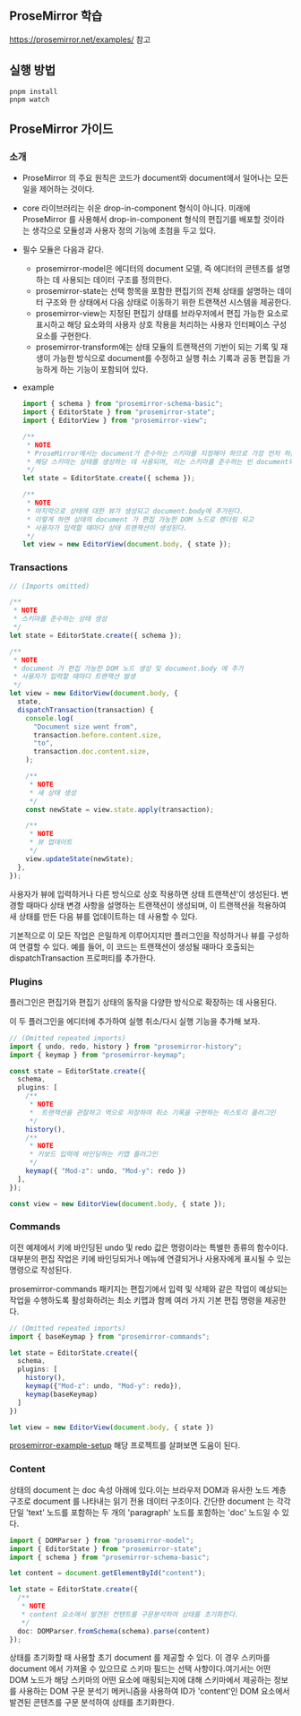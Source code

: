 ## ProseMirror 학습

https://prosemirror.net/examples/ 참고

## 실행 방법

```shell
pnpm install
pnpm watch
```

## ProseMirror 가이드

### 소개

* ProseMirror 의 주요 원칙은 코드가 document와 document에서 일어나는 모든 일을 제어하는 것이다.
* core 라이브러리는 쉬운 drop-in-component 형식이 아니다. 미래에 ProseMirror 를 사용해서 drop-in-component 형식의 편집기를 배포할 것이라는 생각으로 모듈성과 사용자 정의 기능에 초첨을 두고 있다.
* 필수 모듈은 다음과 같다.
  * prosemirror-model은 에디터의 document 모델, 즉 에디터의 콘텐츠를 설명하는 데 사용되는 데이터 구조를 정의한다.
  * prosemirror-state는 선택 항목을 포함한 편집기의 전체 상태를 설명하는 데이터 구조와 한 상태에서 다음 상태로 이동하기 위한 트랜잭션 시스템을 제공한다.
  * prosemirror-view는 지정된 편집기 상태를 브라우저에서 편집 가능한 요소로 표시하고 해당 요소와의 사용자 상호 작용을 처리하는 사용자 인터페이스 구성 요소를 구현한다.
  * prosemirror-transform에는 상태 모듈의 트랜잭션의 기반이 되는 기록 및 재생이 가능한 방식으로 document를 수정하고 실행 취소 기록과 공동 편집을 가능하게 하는 기능이 포함되어 있다.
* example

  ```ts
  import { schema } from "prosemirror-schema-basic";
  import { EditorState } from "prosemirror-state";
  import { EditorView } from "prosemirror-view";

  /**
   * NOTE
   * ProseMirror에서는 document가 준수하는 스키마를 지정해야 하므로 가장 먼저 하는 일은 기본 스키마가 포함된 모듈을 가져오는 것이다.
   * 해당 스키마는 상태를 생성하는 데 사용되며, 이는 스키마를 준수하는 빈 document와 해당 document 시작 시 기본 선택 항목을 생성한다.
   */
  let state = EditorState.create({ schema });

  /**
   * NOTE
   * 마지막으로 상태에 대한 뷰가 생성되고 document.body에 추가된다.
   * 이렇게 하면 상태의 document 가 편집 가능한 DOM 노드로 렌더링 되고 
   * 사용자가 입력할 때마다 상태 트랜잭션이 생성된다.
   */
  let view = new EditorView(document.body, { state });
  ```

### Transactions

```ts
// (Imports omitted)

/**
 * NOTE
 * 스키마를 준수하는 상태 생성
 */
let state = EditorState.create({ schema });

/**
 * NOTE
 * document 가 편집 가능한 DOM 노드 생성 및 document.body 에 추가
 * 사용자가 입력할 때마다 트랜잭션 발생
 */
let view = new EditorView(document.body, {
  state,
  dispatchTransaction(transaction) {
    console.log(
      "Document size went from",
      transaction.before.content.size,
      "to",
      transaction.doc.content.size,
    );

    /**
     * NOTE
     * 새 상태 생성
     */
    const newState = view.state.apply(transaction);

    /**
     * NOTE
     * 뷰 업데이트
     */
    view.updateState(newState);
  },
});
```

사용자가 뷰에 입력하거나 다른 방식으로 상호 작용하면 상태 트랜잭션'이 생성된다. 변경할 때마다 상태 변경 사항을 설명하는 트랜잭션이 생성되며, 이 트랜잭션을 적용하여 새 상태를 만든 다음 뷰를 업데이트하는 데 사용할 수 있다.

기본적으로 이 모든 작업은 은밀하게 이루어지지만 플러그인을 작성하거나 뷰를 구성하여 연결할 수 있다. 예를 들어, 이 코드는 트랜잭션이 생성될 때마다 호출되는 dispatchTransaction 프로퍼티를 추가한다.

### Plugins
플러그인은 편집기와 편집기 상태의 동작을 다양한 방식으로 확장하는 데 사용된다.

이 두 플러그인을 에디터에 추가하여 실행 취소/다시 실행 기능을 추가해 보자.

```ts
// (Omitted repeated imports)
import { undo, redo, history } from "prosemirror-history";
import { keymap } from "prosemirror-keymap";

const state = EditorState.create({
  schema,
  plugins: [
    /**
     * NOTE
     *  트랜잭션을 관찰하고 역으로 저장하여 취소 기록을 구현하는 히스토리 플러그인
     */
    history(), 
    /**
     * NOTE
     * 키보드 입력에 바인딩하는 키맵 플러그인
     */
    keymap({ "Mod-z": undo, "Mod-y": redo })
  ],
});

const view = new EditorView(document.body, { state });
```

### Commands

이전 예제에서 키에 바인딩된 undo 및 redo 값은 명령이라는 특별한 종류의 함수이다. 대부분의 편집 작업은 키에 바인딩되거나 메뉴에 연결되거나 사용자에게 표시될 수 있는 명령으로 작성된다.

prosemirror-commands 패키지는 편집기에서 입력 및 삭제와 같은 작업이 예상되는 작업을 수행하도록 활성화하려는 최소 키맵과 함께 여러 가지 기본 편집 명령을 제공한다.

```ts
// (Omitted repeated imports)
import { baseKeymap } from "prosemirror-commands";

let state = EditorState.create({
  schema,
  plugins: [
    history(),
    keymap({"Mod-z": undo, "Mod-y": redo}),
    keymap(baseKeymap)
  ]
})

let view = new EditorView(document.body, { state })
```

[prosemirror-example-setup](https://github.com/prosemirror/prosemirror-example-setup) 해당 프로젝트를 살펴보면 도움이 된다.

### Content

상태의 document 는 doc 속성 아래에 있다.이는 브라우저 DOM과 유사한 노드 계층 구조로 document 를 나타내는 읽기 전용 데이터 구조이다. 간단한 document 는 각각 단일 'text' 노드를 포함하는 두 개의 'paragraph' 노드를 포함하는 'doc' 노드일 수 있다.

```ts
import { DOMParser } from "prosemirror-model";
import { EditorState } from "prosemirror-state";
import { schema } from "prosemirror-schema-basic";

let content = document.getElementById("content");

let state = EditorState.create({
  /**
   * NOTE
   * content 요소에서 발견된 컨텐트를 구문분석하여 상태를 초기화한다.
   */
  doc: DOMParser.fromSchema(schema).parse(content)
});
```

상태를 초기화할 때 사용할 초기 document 를 제공할 수 있다. 이 경우 스키마를 document 에서 가져올 수 있으므로 스키마 필드는 선택 사항이다.여기서는 어떤 DOM 노드가 해당 스키마의 어떤 요소에 매핑되는지에 대해 스키마에서 제공하는 정보를 사용하는 DOM 구문 분석기 메커니즘을 사용하여 ID가 ​​'content'인 DOM 요소에서 발견된 콘텐츠를 구문 분석하여 상태를 초기화한다.
